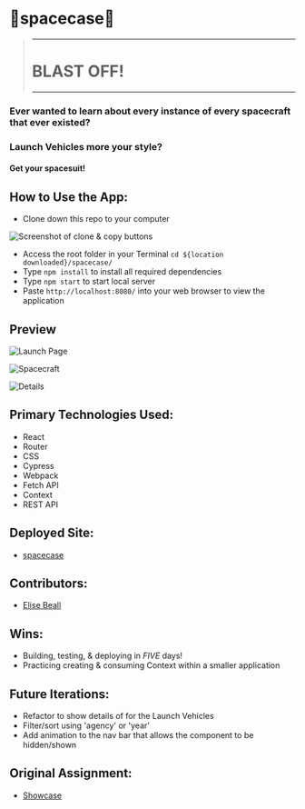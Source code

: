 # 🚀**spacecase**🚀

> ******
> # BLAST OFF!
> ******

### Ever wanted to learn about every instance of every spacecraft that ever existed?
### Launch Vehicles more your style?
#### Get your spacesuit!


## How to Use the App:

- Clone down this repo to your computer


![Screenshot of clone & copy buttons](https://user-images.githubusercontent.com/724355/150095536-c0204dae-f505-4f7e-82a3-24fb722e6a00.png)

- Access the root folder in your Terminal
`cd ${location downloaded}/spacecase/`
- Type `npm install` to install all required dependencies
- Type `npm start` to start local server  
- Paste `http://localhost:8080/` into your web browser to view the application


## Preview

![Launch Page](https://user-images.githubusercontent.com/724355/150095736-641da4c3-90ec-4053-8a80-e4967f293703.png)

![Spacecraft](https://user-images.githubusercontent.com/724355/150095664-7b0b0267-1ea6-4831-be6b-674c835feb13.png)

![Details](https://user-images.githubusercontent.com/724355/150095617-66912ce6-ce0d-417e-9731-b1ce0e403c94.png)

## Primary Technologies Used:

- React
- Router
- CSS
- Cypress
- Webpack
- Fetch API
- Context
- REST API

## Deployed Site:

- [spacecase](https://space-case.herokuapp.com)

## Contributors:

- [Elise Beall](https://github.com/elisebeall)

## Wins:
- Building, testing, & deploying in *FIVE* days!
- Practicing creating & consuming Context within a smaller application

## Future Iterations:
- Refactor to show details of for the Launch Vehicles
- Filter/sort using 'agency' or 'year'
- Add animation to the nav bar that allows the component to be hidden/shown

## Original Assignment:

- [Showcase](https://frontend.turing.edu/projects/module-3/showcase.html)
